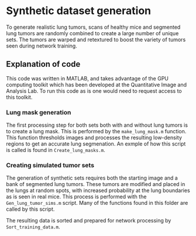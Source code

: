 # Synthetic dataset generation

To generate realistic lung tumors, scans of healthy mice and segmented lung tumors are randomly combined to create a large number of unique sets. The tumors are warped and retextured to boost the variety of tumors seen during network training.

## Explanation of code

This code was written in MATLAB, and takes advantage of the GPU computing toolkit which has been developed at the Quantitative Image and Analysis Lab. To run this code as is one would need to request access to this toolkit.

### Lung mask generation

The first processing step for both sets both with and without lung tumors is to create a lung mask. This is performed by the `make_lung_mask.m` function. This function thresholds images and processes the resulting low-density regions to get an accurate lung segmenation. An exmple of how this script is called is found in `Create_lung_masks.m`.

### Creating simulated tumor sets

The generation of synthetic sets requires both the starting image and a bank of segmented lung tumors. These tumors are modified and placed in the lungs at random spots, with increased probability at the lung boundaries as is seen in real mice. This process is performed with the `Gen_lung_tumor_sims.m` script. Many of the functions found in this folder are called by this script.

The resulting data is sorted and prepared for network processing by `Sort_training_data.m`.
